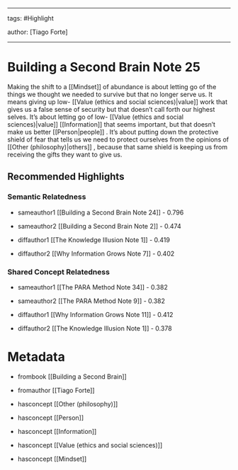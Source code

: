 




---

tags: #Highlight

author: [Tiago Forte]

---
# Building a Second Brain Note 25




Making the shift to a  [[Mindset]]  of abundance is about letting go of the things we thought we needed to survive but that no longer serve us. It means giving up low- [[Value (ethics and social sciences)|value]]  work that gives us a false sense of security but that doesn’t call forth our highest selves. It’s about letting go of low- [[Value (ethics and social sciences)|value]]   [[Information]]  that seems important, but that doesn’t make us better  [[Person|people]] . It’s about putting down the protective shield of fear that tells us we need to protect ourselves from the opinions of  [[Other (philosophy)|others]] , because that same shield is keeping us from receiving the gifts they want to give us.


## Recommended Highlights

### Semantic Relatedness


- sameauthor1 [[Building a Second Brain Note 24]] - 0.796

- sameauthor2 [[Building a Second Brain Note 2]] - 0.474

- diffauthor1 [[The Knowledge Illusion Note 1]] - 0.419

- diffauthor2 [[Why Information Grows Note 7]] - 0.402
### Shared Concept Relatedness


- sameauthor1 [[The PARA Method Note 34]] - 0.382

- sameauthor2 [[The PARA Method Note 9]] - 0.382

- diffauthor1 [[Why Information Grows Note 11]] - 0.412

- diffauthor2 [[The Knowledge Illusion Note 1]] - 0.378
# Metadata


- frombook [[Building a Second Brain]]

- fromauthor [[Tiago Forte]]

- hasconcept [[Other (philosophy)]]

- hasconcept [[Person]]

- hasconcept [[Information]]

- hasconcept [[Value (ethics and social sciences)]]

- hasconcept [[Mindset]]
